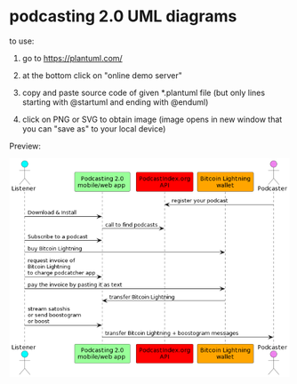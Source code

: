 # podcasting 2.0 UML diagrams

to use:

1) go to https://plantuml.com/

2) at the bottom click on "online demo server"

3) copy and paste source code of given *.plantuml file (but only lines starting with @startuml and ending with @enduml)

4) click on PNG or SVG to obtain image (image opens in new window that you can "save as" to your local device)

Preview:

![value for value UML sequence diagram](https://raw.githubusercontent.com/ComicStrip/podcasting-2.0-UML-diagrams/main/v4v-UML-squence.png)
